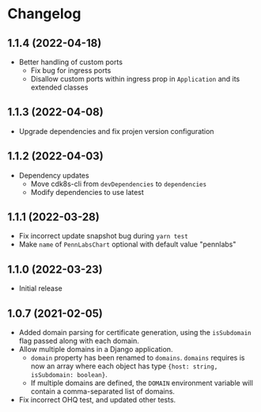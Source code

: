 # Changelog

## 1.1.4 (2022-04-18)

* Better handling of custom ports
    * Fix bug for ingress ports
    * Disallow custom ports within ingress prop in `Application` and its extended classes

## 1.1.3 (2022-04-08)

* Upgrade dependencies and fix projen version configuration

## 1.1.2 (2022-04-03)
* Dependency updates
    * Move cdk8s-cli from `devDependencies` to `dependencies`
    * Modify dependencies to use latest

## 1.1.1 (2022-03-28)
* Fix incorrect update snapshot bug during `yarn test`
* Make `name` of `PennLabsChart` optional with default value "pennlabs"

## 1.1.0 (2022-03-23)

* Initial release

## 1.0.7 (2021-02-05)

* Added domain parsing for certificate generation, using the `isSubdomain` flag passed along with each domain.
* Allow multiple domains in a Django application. 
    * `domain` property has been renamed to `domains`. `domains` requires is now an array where each object has type `{host: string, isSubdomain: boolean}`.
    * If multiple domains are defined, the `DOMAIN` environment variable will contain a comma-separated list of domains.
* Fix incorrect OHQ test, and updated other tests.
